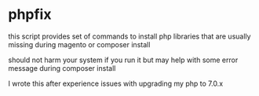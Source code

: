 # phpfix
this script provides set of commands to install php libraries that are usually missing during magento or composer install

should not harm your system if you run it but may help with some error message during composer install

I wrote this after experience issues with upgrading my php to 7.0.x
